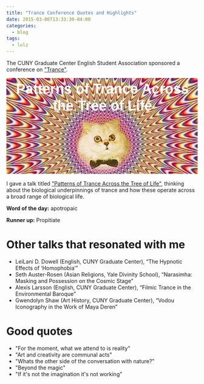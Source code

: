 ```yaml
---
title: "Trance Conference Quotes and Highlights"
date: 2015-03-06T13:33:30-04:00
categories:
  - blog
tags:
  - lulz
---
```


The CUNY Graduate Center English Student Association sponsored a conference on
["Trance"](https://trancetheconference.wordpress.com/conference-schedule/).

![image](/assets/images/trance.png)

I gave a talk titled ["Patterns of Trance Across the Tree of Life"](https://docs.google.com/presentation/d/11dQKnGTVrlC9tIA1blgXOcnJuqiVKs6A3C8gQF_hSDg/edit?usp=sharing),
thinking about the biological underpinnings of trance and how these operate
across a broad range of biological life.

**Word of the day:** apotropaic

**Runner up:** Propitiate

Other talks that resonated with me
==================================

* LeiLani D. Dowell (English, CUNY Graduate Center), “The Hypnotic Effects of ‘Homophobia’”
* Seth Auster-Rosen (Asian Religions, Yale Divinity School), “Narasimha: Masking and Possession on the Cosmic Stage”
* Alexis Larsson (English, CUNY Graduate Center), “Filmic Trance in the Environmental Baroque”
* Gwendolyn Shaw (Art History, CUNY Graduate Center), “Vodou Iconography in the Work of Maya Deren”

Good quotes
===========
* "For the moment, what we attend to is reality"
* "Art and creativity are communal acts"
* "Whats the other side of the conversation with nature?"
* "Beyond the magic"
* "If it's not the imagination it's not working"
